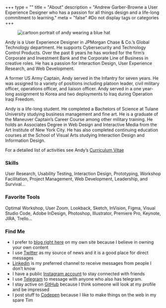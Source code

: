 +++
type = ""
title = "About"
description = "Andrew Garber-Browne a User Experience Designer who has a passion for all things design and a life-long commitment to learning."
meta = "false" #Do not display tags or categories
+++

<figure class="avatar">
  <img src="img/avatar-rad.jpg" alt="cartoon portrait of andy wearing a blue hat">
</figure>

Andy is a User Experience Designer in JPMorgan Chase &amp; Co.’s Global Technology department. He supports Cybersecurity and Technology Control Products. Over the past 8 years he has worked for the firm’s Corporate and Investment Bank and the Corporate Line of Business in creative roles. He has a passion for Interaction Design, User Experience Research, and Web Development.

A former US Army Captain, Andy served in the Infantry for seven years. He was assigned to a variety of positions including platoon leader, civil military officer, operations officer, and liaison officer. Andy served in a one year-long assignment to Korea and two deployments to Iraq during Operation Iraqi Freedom.

Andy is a life-long student. He completed a Bachelors of Science at Tulane University studying business management and fine art. He is a graduate of the Maneuver Captain’s Career Course among other military training. He holds an Associates Degree in Web Design and Interactive Media from the Art Institute of New York City. He has also completed continuing education courses at the School of Visual Arts studying Interaction Design and Information Design.

For a detailed list of activities see Andy’s [Curriculum Vitae](/cv/)

<div class="about-details">
<div>

  ### Skills

  User Research, Usability Testing, Interaction Design, Prototyping, Workshop Facilitation, Project Management, Web Development, Leadership, and Survival… 

  ### Favorite Tools

  Optimal Workshop, User Zoom, Lookback, Sketch, InVision, Figma, Visual Studio Code, Adobe InDesign, Photoshop, Illustrator, Premiere Pro, Keynote, JIRA, Trello…

</div>
<div>

  ### Find Me

  - I prefer to [blog right here](https://andypbrowne/posts/) on my own site  because I believe in owning your own content
  - I use [Twitter](https://twitter.com/DTAndyB) as my source of news and it is a good place for direct messages
  - [Linkedin](https://www.linkedin.com/in/andypbrowne) is my preferred channel to receive messages from people I don’t know
  - I have a public [Instagram account](https://www.instagram.com/andypbrowne/) to stay connected with friends
  - I use [Telegram](https://telegram.org/) to message with anyone who also has telegram.
  - I stay active on [GitHub](https://github.com/andypbrowne) because I think someone will look at my profile and be impressed 
  - I post stuff to [Codepen](https://codepen.io/andypbrowne) because I like to make things on the web in my spare Tim

</div>
</div>